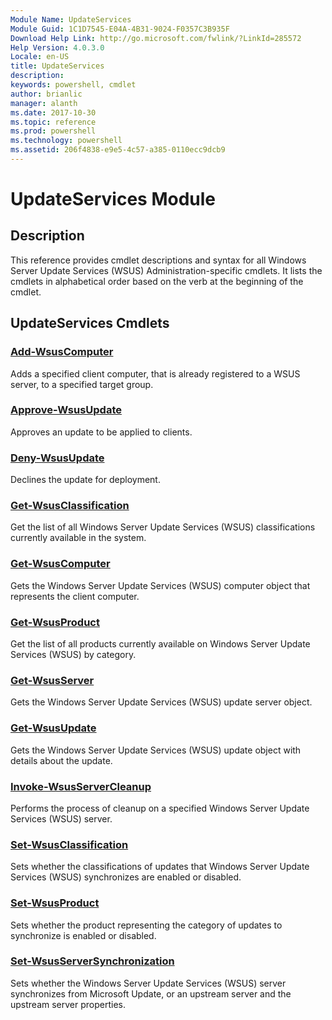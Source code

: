```yaml
---
Module Name: UpdateServices
Module Guid: 1C1D7545-E04A-4B31-9024-F0357C3B935F
Download Help Link: http://go.microsoft.com/fwlink/?LinkId=285572
Help Version: 4.0.3.0
Locale: en-US
title: UpdateServices
description: 
keywords: powershell, cmdlet
author: brianlic
manager: alanth
ms.date: 2017-10-30
ms.topic: reference
ms.prod: powershell
ms.technology: powershell
ms.assetid: 206f4838-e9e5-4c57-a385-0110ecc9dcb9
---
```


# UpdateServices Module
## Description
This reference provides cmdlet descriptions and syntax for all Windows Server Update Services (WSUS) Administration-specific cmdlets. It lists the cmdlets in alphabetical order based on the verb at the beginning of the cmdlet.

## UpdateServices Cmdlets
### [Add-WsusComputer](./Add-WsusComputer.md)
Adds a specified client computer, that is already registered to a WSUS server, to a specified target group.

### [Approve-WsusUpdate](./Approve-WsusUpdate.md)
Approves an update to be applied to clients.

### [Deny-WsusUpdate](./Deny-WsusUpdate.md)
Declines the update for deployment.

### [Get-WsusClassification](./Get-WsusClassification.md)
Get the list of all Windows Server Update Services (WSUS) classifications currently available in the system.

### [Get-WsusComputer](./Get-WsusComputer.md)
Gets the Windows Server Update Services (WSUS) computer object that represents the client computer.

### [Get-WsusProduct](./Get-WsusProduct.md)
Get the list of all products currently available on Windows Server Update Services (WSUS) by category.

### [Get-WsusServer](./Get-WsusServer.md)
Gets the Windows Server Update Services (WSUS) update server object.

### [Get-WsusUpdate](./Get-WsusUpdate.md)
Gets the Windows Server Update Services (WSUS) update object with details about the update.

### [Invoke-WsusServerCleanup](./Invoke-WsusServerCleanup.md)
Performs the process of cleanup on a specified Windows Server Update Services (WSUS) server.

### [Set-WsusClassification](./Set-WsusClassification.md)
Sets whether the classifications of updates that Windows Server Update Services (WSUS) synchronizes are enabled or disabled.

### [Set-WsusProduct](./Set-WsusProduct.md)
Sets whether the product representing the category of updates to synchronize is enabled or disabled.

### [Set-WsusServerSynchronization](./Set-WsusServerSynchronization.md)
Sets whether the Windows Server Update Services (WSUS) server synchronizes from Microsoft Update, or an upstream server and the upstream server properties.

